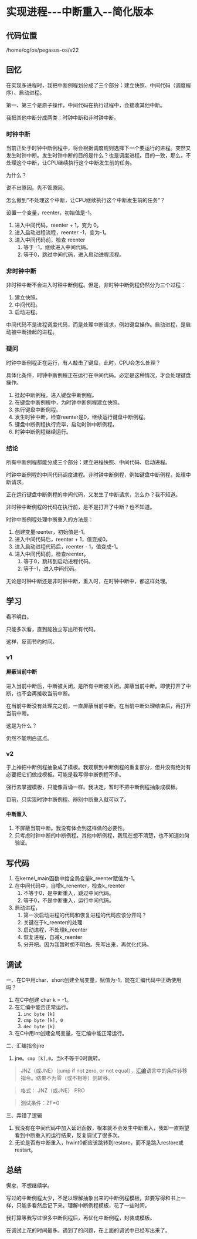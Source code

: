 # 实现进程---中断重入--简化版本

## 代码位置

/home/cg/os/pegasus-os/v22

## 回忆

在实现多进程时，我把中断例程划分成了三个部分：建立快照、中间代码（调度程序）、启动进程。

第一、第三个是原子操作，中间代码在执行过程中，会接收其他中断。

我把其他中断分成两类：时钟中断和非时钟中断。

### 时钟中断

当前正处于时钟中断例程中，将会根据调度规则选择下一个要运行的进程。突然又发生时钟中断。发生时钟中断的目的是什么？也是调度进程。目的一致，那么，不处理这个中断，让CPU继续执行这个中断发生前的任务。

为什么？

说不出原因。先不管原因。

怎么做到”不处理这个中断，让CPU继续执行这个中断发生前的任务“？

设置一个变量，reenter，初始值是-1。

1. 进入中间代码，reenter + 1，变为 0。
2. 进入启动进程流程，reenter -1，变为-1。
3. 进入中间代码前，检查 reenter
   1. 等于 -1，继续进入中间代码。
   2. 等于0，跳过中间代码，进入启动进程流程。

### 非时钟中断

非时钟中断不会进入时钟中断例程。但是，非时钟中断例程仍然分为三个过程：

1. 建立快照。
2. 中间代码。
3. 启动进程。

中间代码不是进程调度代码，而是处理中断请求，例如键盘操作。启动进程，是启动被中断挂起的进程。

### 疑问

时钟中断例程正在运行，有人敲击了键盘，此时，CPU会怎么处理？

具体化条件，时钟中断例程正在运行在中间代码。必定是这种情况，才会处理键盘操作。

1. 挂起中断例程，进入键盘中断例程。
2. 在键盘中断例程中，为时钟中断例程建立快照。
3. 执行键盘中断例程。
4. 发生时钟中断，检查reenter是0，继续运行键盘中断例程。
5. 键盘中断例程执行完毕，启动时钟中断例程。
6. 时钟中断例程继续运行。

### 结论

所有中断例程都能分成三个部分：建立进程快照、中间代码、启动进程。

时钟中断例程的中间代码调度进程。非时钟中断例程，例如键盘中断例程，处理中断请求。

正在运行键盘中断例程的中间代码，又发生了中断请求，怎么办？我不知道。

非时钟中断例程的代码在执行前，是不是打开了中断？也不知道。

时钟中断例程处理中断重入的方法是：

1. 创建变量reenter，初始值是-1。
2. 进入中间代码后，reenter + 1，值变成0。
3. 进入启动进程代码后，reenter - 1，值变成-1。
4. 进入中间代码前，检查reenter。
   1. 等于0，跳转到启动进程代码。
   2. 等于-1，进入中间代码。

无论是时钟中断还是非时钟中断，重入时，在时钟中断中，都这样处理。

## 学习

看不明白。

只能多次看，直到能独立写出所有代码。

这样，反而节约时间。

### v1

#### 屏蔽当前中断

进入当前中断后，中断被关闭，是所有中断被关闭。屏蔽当前中断。即使打开了中断，也不会再接收当前中断。

在当前中断没有处理完之前，一直屏蔽当前中断。在当前中断处理结束后，再打开当前中断。

这是为什么？

仍然不能明白这点。

### v2

于上神把中断例程抽象成了模板。我观察到中断例程的重复部分，但并没有绝对有必要把它们做成模板。可能是我写得中断例程不多。

强行去掌握模板，只能像背诵一样。我决定，暂时不把中断例程抽象成模板。

目前，只实现时钟中断例程、辨别中断重入就可以了。

#### 中断重入

1. 不屏蔽当前中断。我没有体会到这样做的必要性。
2. 只考虑时钟中断的中断例程。其他中断例程，我现在想不清楚，也不知道如何验证。

## 写代码

1. 在kernel_main函数中给全局变量k_reenter赋值为-1。
2. 在中间代码中，自增k_renenter，检查k_reenter
   1. 不等于0，是中断重入，跳过中间代码。
   2. 等于0，不是中断重入，运行中间代码。
3. 启动进程，
   1. 第一次启动进程的代码和恢复进程的代码应该分开吗？
   2. 关键在于k_reenter的处理
   3. 启动进程，不处理k_reenter
   4. 恢复进程，自减k_reenter
   5. 分开吧。因为我暂时想不明白。先写出来，再优化代码。

## 调试

一、在C中用char、short创建全局变量，赋值为-1，能在汇编代码中正确使用吗？

1. 在C中创建 char k = -1。
2. 在汇编中能否正常运行。
   1. `inc byte [k]`
   2. `cmp byte [k], 0`
   3. `dec byte [k]`
3. 在C中用int创建全局变量，在汇编中能正常运行。

二、汇编指令jne

1. jne。`cmp [k],0`。当k不等于0时跳转。

> JNZ（或JNE）（jump if not zero, or not equal），[汇编](https://baike.baidu.com/item/汇编)语言中的条件转移指令。结果不为零（或不相等）则转移。

> 格式： JNZ（或JNE） PRO

> 测试条件：ZF=0

三、弄错了逻辑

1. 我没有在中间代码中加入延迟函数，根本就不会发生中断重入，我却一直期望看到中断重入的运行结果，反复调试了很多次。
2. 无论是否有中断重入，hwint0都应该跳转到restore，而不是跳入restore或restart。

## 总结

懈怠，不想继续学。

写过的中断例程太少，不足以理解抽象出来的中断例程模板，非要写得和书上一样，只能多看然后记下来。理解中断例程模板，花了一些时间。

我打算等我写过很多中断例程后，再优化中断例程，封装成模板。

在调试上花的时间最多。遇到了的问题，在上面的调试中已经写出来了。